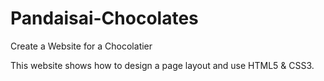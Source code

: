 # Pandaisai-Chocolates
Create a Website for a Chocolatier

This  website shows how to design a page layout and use HTML5 & CSS3.
